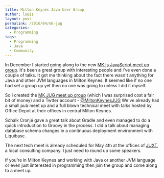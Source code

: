 ```yaml
---
title: Milton Keynes Java User Group
author: louis
layout: post
permalink: /2016/04/mk-jug
categories:
  - Programming
tags:
  - Programming
  - Java
  - Community
---
```

In December I started going along to the new [MK.js JavaScript meet up group](http://www.meetup.com/mkjscript/). It's been a great group with interesting people and I've even done a couple of talks. It got me thinking about the fact there wasn't anything for Java and other JVM languages in Milton Keynes. It seemed like if no one had set a group up yet then no one was going to unless I did it myself.

So I created the [MK JUG meet up group](http://www.meetup.com/MK-Java-User-Group/) (which I was surprised cost a fair bit of money) and a Twtter account - [@MiltonKeynesJUG](https://twitter.com/MiltonKeynesJUG) We've already had a small pub meet up and a full blown technical meet with talks hosted by Office Depot at their offices in central Milton Keynes.

Schalk Cronjé gave a great talk about Gradle and even managed to do a quick introduction to Groovy in the process. I did a talk about managing database schema changes in a continuous deployment environment with Liquibase.

The next tech meet is already scheduled for May 4th at the offices of [JUXT](https://juxt.pro), a local consulting company. I just need to round up some speakers.

If you're in Milton Keynes and working with Java or another JVM language or even just iinterested in programming then join the group and come along to a meet up.
